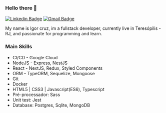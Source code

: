 ### Hello there 👋
 
[![Linkedin Badge](https://img.shields.io/badge/-LinkedIn-blue?style=for-the-badge&logo=Linkedin&logoColor=white&link=https://www.linkedin.com/in/igorcruzz/)](https://www.linkedin.com/in/igorcruzz/) 
[![Gmail Badge](https://img.shields.io/badge/-Gmail-c14438?style=for-the-badge&logo=Gmail&logoColor=white&link=mailto:igorcruz.dev@gmail.com)](mailto:igorcruz.dev@gmail.com)

My name is Igor cruz, im a fullstack developer, currently live in Teresópilis - RJ, and passionate for programming and learn.

### Main Skills
- CI/CD - Google Cloud
- NodeJS - Express, NestJS
- React - NextJS, Redux, Styled Components
- ORM - TypeORM, Sequelize, Mongoose
- Git
- Docker
- HTML5 | CSS3 | Javascript(ES6), Typescript
- Pré-processador: Sass
- Unit test: Jest
- Database: Postgres, Sqlite, MongoDB
